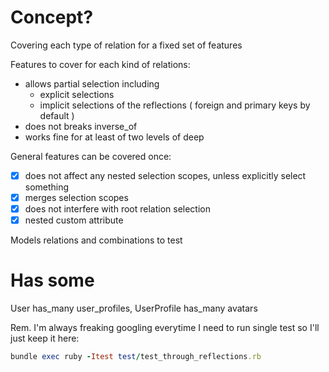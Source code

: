 # Concept?
Covering each type of relation for a fixed set of features

Features to cover for each kind of relations:
- allows partial selection including
  - explicit selections
  - implicit selections of the reflections ( foreign and primary keys by default )
- does not breaks inverse_of
- works fine for at least of two levels of deep 

General features can be covered once:
- [x] does not affect any nested selection scopes, unless explicitly select something
- [x] merges selection scopes
- [x] does not interfere with root relation selection
- [x] nested custom attribute 

Models relations and combinations to test

# Has some
User has_many user_profiles, UserProfile has_many avatars

Rem. I'm always freaking googling everytime I need to run single test so I'll just keep it here:

```ruby
bundle exec ruby -Itest test/test_through_reflections.rb
```
